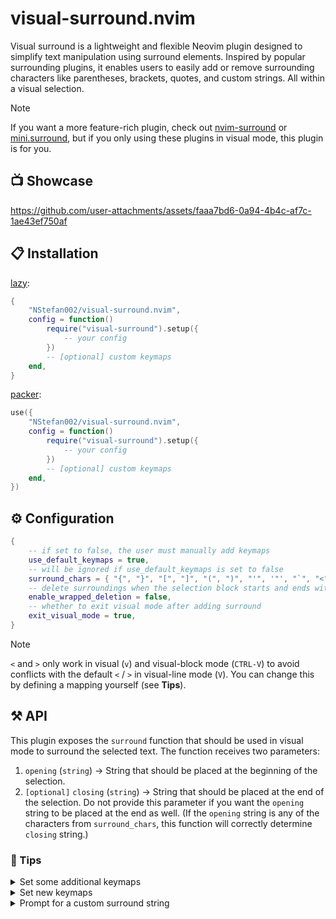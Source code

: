 # visual-surround.nvim

Visual surround is a lightweight and flexible Neovim plugin designed to
simplify text manipulation using surround elements. Inspired by popular
surrounding plugins, it enables users to easily add or remove surrounding
characters like parentheses, brackets, quotes, and custom strings. All within a
visual selection.

> [!NOTE]
> If you want a more feature-rich plugin, check out
> [nvim-surround](https://github.com/kylechui/nvim-surround) or
> [mini.surround](https://github.com/echasnovski/mini.surround),
> but if you only using these plugins in visual mode, this plugin is for you.

## 📺 Showcase

<https://github.com/user-attachments/assets/faaa7bd6-0a94-4b4c-af7c-1ae43ef750af>

## 📋 Installation

[lazy](https://github.com/folke/lazy.nvim):

```lua
{
    "NStefan002/visual-surround.nvim",
    config = function()
        require("visual-surround").setup({
            -- your config
        })
        -- [optional] custom keymaps
    end,
}
```

[packer](https://github.com/wbthomason/packer.nvim):

```lua
use({
    "NStefan002/visual-surround.nvim",
    config = function()
        require("visual-surround").setup({
            -- your config
        })
        -- [optional] custom keymaps
    end,
})
```

## ⚙ Configuration

```lua
{
    -- if set to false, the user must manually add keymaps
    use_default_keymaps = true,
    -- will be ignored if use_default_keymaps is set to false
    surround_chars = { "{", "}", "[", "]", "(", ")", "'", '"', "`", "<", ">" },
    -- delete surroundings when the selection block starts and ends with surroundings
    enable_wrapped_deletion = false,
    -- whether to exit visual mode after adding surround
    exit_visual_mode = true,
}
```

> [!NOTE]
> `<` and `>` only work in visual (`v`) and visual-block mode
(`CTRL-V`) to avoid conflicts with the default `<` / `>` in visual-line mode (`V`).
You can change this by defining a mapping yourself (see **Tips**).

## ⚒️ API

This plugin exposes the `surround` function that should be used in visual mode to surround the selected text.
The function receives two parameters:

1. `opening` (`string`) -> String that should be placed at the beginning of the selection.
2. `[optional]` `closing` (`string`) -> String that should be placed at the end
   of the selection. Do not provide this parameter if you want the `opening`
   string to be placed at the end as well. (If the `opening` string is any of
   the characters from `surround_chars`, this function will correctly determine
   `closing` string.)

### 👀 Tips

<details>
<summary>Set some additional keymaps</summary>

```lua
require("visual-surround").setup({
    use_default_keymaps = true, -- to enable default keymaps
})

vim.keymap.set("v", "sd", function()
    require("visual-surround").surround("<div>", "</div>")
end, { desc = "Wrap selection in a div" })
```

Also, take a look at
[this](https://github.com/NStefan002/nvim_config/blob/main/after/ftplugin/markdown.lua#L22-L28)
example in my config.

</details>

<details>
<summary>Set new keymaps</summary>

```lua
require("visual-surround").setup({
    use_default_keymaps = false,
})

local prefix = "s" -- optional, just an idea if you prefer it this way
local surround_chars = { "{", "[", "(", "'", '"', "<" }
local surround = require("visual-surround").surround
for _, key in pairs(surround_chars) do
    vim.keymap.set("v", prefix .. key, function()
        surround(key)
    end, { desc = "[visual-surround] Surround selection with " .. key })
end
```

</details>

<details>
<summary>Prompt for a custom surround string</summary>

```lua
vim.keymap.set("v", "ss", function()
    local opening = vim.fn.input("Opening: ")
    local closing = vim.fn.input("Closing: ") -- leave empty if you want to use opening string for both
    require("visual-surround").surround(opening, closing)
end, { desc = "[visual-surround] Surround selection with custom string" })
```

</details>
